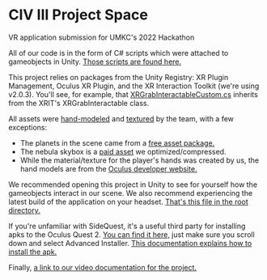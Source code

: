 # CIV III Project Space
 VR application submission for UMKC's 2022 Hackathon
 
 All of our code is in the form of C# scripts which were attached to gameobjects in Unity. [Those scripts are found here.](https://github.com/jfordnull/CIV-III-Project-Space/tree/main/Project%20Space%204.1/Assets/Scripts) 
 
 This project relies on packages from the Unity Registry: XR Plugin Management, Oculus XR Plugin, and the XR Interaction Toolkit (we're using v2.0.3). You'll see, for example, that [XRGrabInteractableCustom.cs](https://github.com/jfordnull/CIV-III-Project-Space/blob/main/Project%20Space%204.1/Assets/Scripts/XRGrabInteractableCustom.cs) inherits from the XRIT's XRGrabInteractable class.
 
 All assets were [hand-modeled](https://github.com/jfordnull/CIV-III-Project-Space/tree/main/Project%20Space%204.1/Assets/Models) and [textured](https://github.com/jfordnull/CIV-III-Project-Space/tree/main/Project%20Space%204.1/Assets/Materials) by the team, with a few exceptions:
 * The planets in the scene came from a [free asset package.](https://assetstore.unity.com/packages/3d/environments/planets-of-the-solar-system-3d-90219) 
 * The nebula skybox is a [paid asset](https://assetstore.unity.com/packages/2d/textures-materials/sky/8k-nebulas-10-maps-65403) we optimized/compressed.
 * While the material/texture for the player's hands was created by us, the hand models are from the [Oculus developer website.](https://developer.oculus.com/downloads/package/oculus-hand-models/)
 
 We recommended opening this project in Unity to see for yourself how the gameobjects interact in our scene. We also recommend experiencing the latest build of the application on your headset. [That's this file in the root directory.](https://github.com/jfordnull/CIV-III-Project-Space/blob/main/PS4.3.6.apk)

If you're unfamiliar with SideQuest, it's a useful third party for installing apks to the Oculus Quest 2. [You can find it here,](https://sidequestvr.com/setup-howto) just make sure you scroll down and select Advanced Installer. [This documentation explains how to install the apk.](https://innovate.it.miami.edu/_assets/pdf/tutorial-for-installing-app.pdf)

Finally, [a link to our video documentation for the project.](https://www.youtube.com/watch?v=BFOXRFZsWNU)
